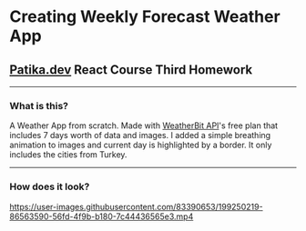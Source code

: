 # Creating Weekly Forecast Weather App

## [Patika.dev](https://app.patika.dev) React Course Third Homework

---

### What is this?

A Weather App from scratch. Made with [WeatherBit API](https://www.weatherbit.io/)'s free plan that includes 7 days worth of data and images. I added a simple breathing animation to images and current day is highlighted by a border. It only includes the cities from Turkey.

---

### How does it look?


https://user-images.githubusercontent.com/83390653/199250219-86563590-56fd-4f9b-b180-7c44436565e3.mp4


